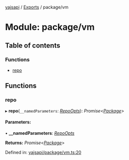[yajsapi](../README.md) / [Exports](../modules.md) / package/vm

# Module: package/vm

## Table of contents

### Functions

- [repo](package_vm.md#repo)

## Functions

### repo

▸ **repo**(`__namedParameters`: [*RepoOpts*](package.md#repoopts)): *Promise*<[*Package*](../classes/package.package-1.md)\>

#### Parameters:

• **__namedParameters**: [*RepoOpts*](package.md#repoopts)

**Returns:** *Promise*<[*Package*](../classes/package.package-1.md)\>

Defined in: [yajsapi/package/vm.ts:20](https://github.com/golemfactory/yajsapi/blob/289a25a/yajsapi/package/vm.ts#L20)

